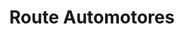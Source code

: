 ---
title: "Route Automotores"
url: /ciudad-autonoma-de-buenos-aires/route-automotores/
shop: Autohaus
---
